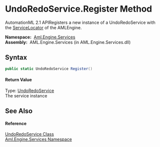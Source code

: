 UndoRedoService.Register Method
===============================
AutomationML 2.1 APIRegisters a new instance of a UndoRedoService with the [ServiceLocator][1] of the AMLEngine.

  **Namespace:**  [Aml.Engine.Services][2]  
  **Assembly:**  AML.Engine.Services (in AML.Engine.Services.dll)

Syntax
------

```csharp
public static UndoRedoService Register()
```

#### Return Value
Type: [UndoRedoService][3]  
The service instance

See Also
--------

#### Reference
[UndoRedoService Class][3]  
[Aml.Engine.Services Namespace][2]  

[1]: ../ServiceLocator/README.md
[2]: ../README.md
[3]: README.md
[4]: https://www.automationml.org
[5]: ../../icons/logoShade.png